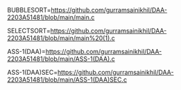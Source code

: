 BUBBLESORT=https://github.com/gurramsainikhil/DAA-2203A51481/blob/main/main.c

SELECTSORT=https://github.com/gurramsainikhil/DAA-2203A51481/blob/main/main%20(1).c

ASS-1(DAA)=https://github.com/gurramsainikhil/DAA-2203A51481/blob/main/ASS-1(DAA).c

ASS-1(DAA)SEC=https://github.com/gurramsainikhil/DAA-2203A51481/blob/main/ASS-1(DAA)SEC.c
